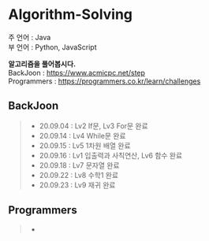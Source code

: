 # Algorithm-Solving
주 언어 : Java  
부 언어 : Python, JavaScript  

**알고리즘을 풀어봅시다.**  
BackJoon : https://www.acmicpc.net/step  
Programmers : https://programmers.co.kr/learn/challenges  


## BackJoon
> - 20.09.04 : Lv2 If문, Lv3 For문 완료  
> - 20.09.14 : Lv4 While문 완료  
> - 20.09.15 : Lv5 1차원 배열 완료  
> - 20.09.16 : Lv1 입출력과 사칙연산, Lv6 함수 완료  
> - 20.09.18 : Lv7 문자열 완료  
> - 20.09.22 : Lv8 수학1 완료  
> - 20.09.23 : Lv9 재귀 완료 

## Programmers
> -
